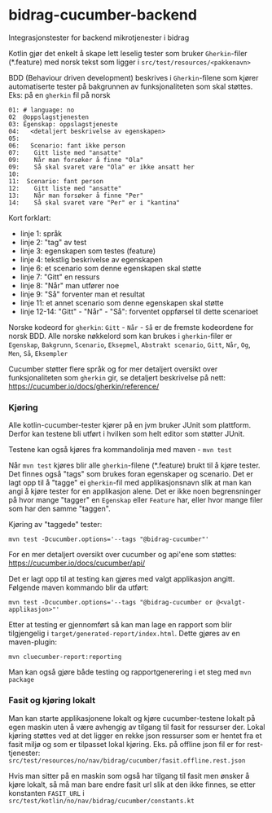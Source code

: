 # bidrag-cucumber-backend
Integrasjonstester for backend mikrotjenester i bidrag

Kotlin gjør det enkelt å skape lett leselig tester som bruker `Gherkin`-filer (*.feature) med norsk tekst som ligger i `src/test/resources/<pakkenavn>`

BDD (Behaviour driven development) beskrives i `Gherkin`-filene som kjører automatiserte tester på bakgrunnen av funksjonaliteten som skal støttes.
Eks: på en `gherkin` fil på norsk 

```
01: # language: no
02  @oppslagstjenesten
03: Egenskap: oppslagstjeneste
04:   <detaljert beskrivelse av egenskapen>
05: 
06:   Scenario: fant ikke person
07:    Gitt liste med "ansatte"
09:    Når man forsøker å finne "Ola"
09:    Så skal svaret være "Ola" er ikke ansatt her
10:
11:  Scenario: fant person
12:    Gitt liste med "ansatte"
13:    Når man forsøker å finne "Per"
14:    Så skal svaret være "Per" er i "kantina"
```

Kort forklart:
- linje 1: språk
- linje 2: "tag" av test
- linje 3: egenskapen som testes (feature)
- linje 4: tekstlig beskrivelse av egenskapen
- linje 6: et scenario som denne egenskapen skal støtte
- linje 7: "Gitt" en ressurs
- linje 8: "Når" man utfører noe
- linje 9: "Så" forventer man et resultat
- linje 11: et annet scenario som denne egenskapen skal støtte
- linje 12-14: "Gitt" - "Når" - "Så": forventet oppførsel til dette scenarioet

Norske kodeord for `gherkin`: `Gitt` - `Når` - `Så` er de fremste kodeordene for norsk BDD.
Alle norske nøkkelord som kan brukes i `gherkin`-filer er `Egenskap`, `Bakgrunn`, `Scenario`, `Eksepmel`, `Abstrakt scenario`, `Gitt`, `Når`, `Og`, `Men`, `Så`, `Eksempler`

Cucumber støtter flere språk og for mer detaljert oversikt over funksjonaliteten som `gherkin` gir, se detaljert beskrivelse på nett: 
<https://cucumber.io/docs/gherkin/reference/>

### Kjøring

Alle kotlin-cucumber-tester kjører på en jvm bruker JUnit som plattform. Derfor kan testene bli utført i hvilken som helt editor som støtter JUnit.

Testene kan også kjøres fra kommandolinja med maven - `mvn test`

Når `mvn test` kjøres blir alle `gherkin`-filene (*.feature) brukt til å kjøre tester. Det finnes også "tags" som brukes foran egenskaper og scenario.
Det er lagt opp til å "tagge" ei `gherkin`-fil med applikasjonsnavn slik at man kan angi å kjøre tester for en applikasjon alene.
Det er ikke noen begrensninger på hvor mange "tagger" en `Egenskap` eller `Feature` har, eller hvor mange filer som har den samme "taggen".

Kjøring av "taggede" tester:

```
mvn test -Dcucumber.options='--tags "@bidrag-cucumber"'
``` 

For en mer detaljert oversikt over cucumber og api'ene som støttes: <https://cucumber.io/docs/cucumber/api/>  

Det er lagt opp til at testing kan gjøres med valgt applikasjon angitt. Følgende maven kommando blir da utført:

``` 
mvn test -Dcucumber.options='--tags "@bidrag-cucumber or @<valgt-applikasjon>"' 
``` 

Etter at testing er gjennomført så kan man lage en rapport som blir tilgjengelig i `target/generated-report/index.html`. Dette gjøres av en maven-plugin:

```
mvn cluecumber-report:reporting
```

Man kan også gjøre både testing og rapportgenerering i et steg med `mvn package`

### Fasit og kjøring lokalt

Man kan starte applikasjonene lokalt og kjøre cucumber-testene lokalt på egen maskin uten å være avhengig av tilgang til fasit 
for ressurser der. Lokal kjøring støttes ved at det ligger en rekke json ressurser som er hentet fra et fasit miljø og som er
tilpasset lokal kjøring. Eks. på offline json fil er for rest-tjenester: `src/test/resources/no/nav/bidrag/cucumber/fasit.offline.rest.json`

Hvis man sitter på en maskin som også har tilgang til fasit men ønsker å kjøre lokalt, så må man bare endre fasit url slik at den ikke finnes, se
 etter konstanten `FASIT_URL` i `src/test/kotlin/no/nav/bidrag/cucumber/constants.kt`
